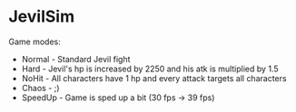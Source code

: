 # JevilSim
Game modes:
 * Normal - Standard Jevil fight
 * Hard - Jevil's hp is increased by 2250 and his atk is multiplied by 1.5
 * NoHit - All characters have 1 hp and every attack targets all characters
 * Chaos - ;)
 * SpeedUp - Game is sped up a bit (30 fps -> 39 fps)
